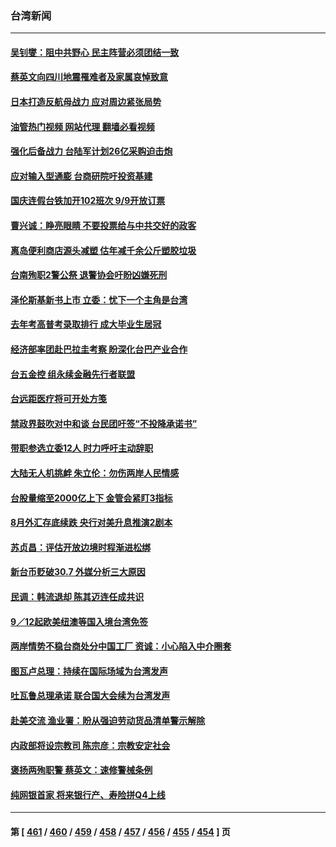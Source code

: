 ### 台湾新闻
---
#### [吴钊燮：阻中共野心 民主阵营必须团结一致](../../pages/ncid1349361/n13818287.md?09061645) 
#### [蔡英文向四川地震罹难者及家属哀悼致意](../../pages/ncid1349361/n13818235.md?09061645) 
#### [日本打造反航母战力 应对周边紧张局势](../../pages/ncid1349361/n13818031.md?09061645) 
#### [油管热门视频 网站代理 翻墙必看视频](http://209.222.30.114:81/youtube.html?09061645)
#### [强化后备战力 台陆军计划26亿采购迫击炮](../../pages/ncid1349361/n13817803.md?09061645) 
#### [应对输入型通膨 台商研院吁投资基建](../../pages/ncid1349361/n13817798.md?09061645) 
#### [国庆连假台铁加开102班次  9/9开放订票](../../pages/ncid1349361/n13817836.md?09061645) 
#### [曹兴诚：睁亮眼睛 不要投票给与中共交好的政客](../../pages/ncid1349361/n13817799.md?09061645) 
#### [离岛便利商店源头减塑 估年减千余公斤塑胶垃圾](../../pages/ncid1349361/n13817880.md?09061645) 
#### [台南殉职2警公祭 退警协会吁盼凶嫌死刑](../../pages/ncid1349361/n13817838.md?09061645) 
#### [泽伦斯基新书上市 立委：忧下一个主角是台湾](../../pages/ncid1349361/n13817874.md?09061645) 
#### [去年考高普考录取排行 成大毕业生居冠](../../pages/ncid1349361/n13817837.md?09061645) 
#### [经济部率团赴巴拉圭考察 盼深化台巴产业合作](../../pages/ncid1349361/n13817889.md?09061645) 
#### [台五金控 组永续金融先行者联盟](../../pages/ncid1349361/n13817777.md?09061645) 
#### [台远距医疗将可开处方笺](../../pages/ncid1349361/n13817768.md?09061645) 
#### [禁政界鼓吹对中和谈 台民团吁签“不投降承诺书”](../../pages/ncid1349361/n13817743.md?09061645) 
#### [带职参选立委12人 时力呼吁主动辞职](../../pages/ncid1349361/n13817766.md?09061645) 
#### [大陆无人机挑衅 朱立伦：勿伤两岸人民情感](../../pages/ncid1349361/n13817770.md?09061645) 
#### [台股量缩至2000亿上下 金管会紧盯3指标](../../pages/ncid1349361/n13817772.md?09061645) 
#### [8月外汇存底续跌 央行对美升息推演2剧本](../../pages/ncid1349361/n13817773.md?09061645) 
#### [苏贞昌：评估开放边境时程渐进松绑](../../pages/ncid1349361/n13817755.md?09061645) 
#### [新台币贬破30.7 外媒分析三大原因](../../pages/ncid1349361/n13817756.md?09061645) 
#### [民调：韩流退却 陈其迈连任成共识](../../pages/ncid1349361/n13817759.md?09061645) 
#### [9／12起欧美纽澳等国入境台湾免签](../../pages/ncid1349361/n13817764.md?09061645) 
#### [两岸情势不稳台商处分中国工厂 资诚：小心陷入中介圈套](../../pages/ncid1349361/n13817689.md?09061645) 
#### [图瓦卢总理：持续在国际场域为台湾发声](../../pages/ncid1349361/n13817640.md?09061645) 
#### [吐瓦鲁总理承诺 联合国大会续为台湾发声](../../pages/ncid1349361/n13817883.md?09061645) 
#### [赴美交流 渔业署：盼从强迫劳动货品清单警示解除](../../pages/ncid1349361/n13817888.md?09061645) 
#### [内政部将设宗教司 陈宗彦：宗教安定社会](../../pages/ncid1349361/n13817890.md?09061645) 
#### [褒扬两殉职警 蔡英文：速修警械条例](../../pages/ncid1349361/n13817841.md?09061645) 
#### [纯网银首家 将来银行产、寿险拼Q4上线](../../pages/ncid1349361/n13817892.md?09061645) 

---
#### 第 [ [461](./461.md?09061645) / [460](./460.md?09061645) / [459](./459.md?09061645) / [458](./458.md?09061645) / [457](./457.md?09061645) / [456](./456.md?09061645) / [455](./455.md?09061645) / [454](./454.md?09061645) ] 页
